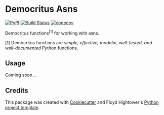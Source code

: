 # Democritus Asns

[![PyPI](https://img.shields.io/pypi/v/democritus-asns.svg)](https://pypi.python.org/pypi/democritus-asns)
[![Build Status](https://travis-ci.com/democritus-project/democritus-asns.svg?branch=main)](https://travis-ci.com/democritus-project/democritus-asns)
[![codecov](https://codecov.io/gh/democritus-project/democritus-asns/branch/main/graph/badge.svg?token=V0WOIXRGMM)](https://codecov.io/gh/democritus-project/democritus-asns)

Democritus functions<sup>[1]</sup> for working with asns.

[1] Democritus functions are <i>simple, effective, modular, well-tested, and well-documented</i> Python functions.

## Usage

Coming soon...

## Credits

This package was created with [Cookiecutter](https://github.com/audreyr/cookiecutter) and Floyd Hightower's [Python project template](https://github.com/fhightower-templates/python-project-template).

